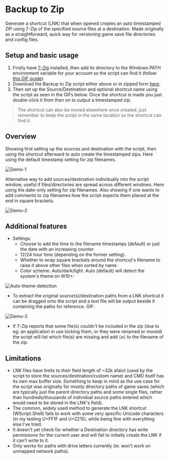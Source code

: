 # Backup to Zip
Generate a shortcut (LNK) that when opened creates an auto timestamped ZIP using 7-Zip of the specified source files at a destination. Made originally as a straightforward, quick way for versioning game save file directories and config files.

## Setup and basic usage

1. Firstly have [7-Zip](https://www.7-zip.org/index.html) installed, then add its directory to the Windows PATH environment variable for your account so the script can find it (follow [this GIF guide](https://user-images.githubusercontent.com/34178938/179670355-82005d39-8277-42cf-a49f-05045e3b8699.gif)).
2. Download the Backup to Zip script either above or in zipped form [here](https://github.com/chocmake/Backup-to-Zip/releases/download/0.1/0.1.2022-07-18.zip).
3. Then set up the Source/Destination and optional shortcut name using the script as seen in the GIFs below. Once the shortcut is made you just double-click it from then on to output a timestamped zip.

> The shortcut can also be moved elsewhere once created, just remember to keep the script in the same location so the shortcut can find it.

## Overview

Showing first setting up the sources and destination with the script, then using the shortcut afterward to auto create the timestamped zips. Here using the default timestamp setting for zip filenames.

![Demo-1](https://user-images.githubusercontent.com/34178938/179670325-24cfa20f-a239-4b8a-b343-c62c27da9365.gif)

Alternative way to add sources/destination individually into the script window, useful if files/directories are spread across different windows. Here using the date-only setting for zip filenames. Also showing if one wants to add comments to zip filenames how the script expects them placed at the end in square brackets.

![Demo-2](https://user-images.githubusercontent.com/34178938/179670339-4cb5fda0-bfac-4c8b-a6c1-7222cd86d984.gif)

## Additional features

- Settings:
  - Choose to add the time to the filename timestamps (default) or just the date with an increasing counter.
  - 12/24 hour time (depending on the former setting).
  - Whether to wrap square brackets around the shortcut's filename to raise it above other files when sorted by name.
  - Color scheme. Auto/dark/light. Auto (default) will detect the system's theme on W10+:

![Auto-theme-detection](https://user-images.githubusercontent.com/34178938/179670392-4f23af1f-eaed-4c13-bbf3-7bc45f90020f.png)

- To extract the original source(s)/destination paths from a LNK shortcut it can be dragged onto the script and a text file will be output beside it containing the paths for reference. GIF:

![Demo-3](https://user-images.githubusercontent.com/34178938/179670347-6faec160-1bdd-4bcd-b970-afeb6f719e22.gif)

- If 7-Zip reports that some file(s) couldn't be included in the zip (due to eg: an application in use locking them, or they were renamed or moved) the script will list which file(s) are missing and add `[m]` to the filename of the zip.

## Limitations

- LNK files have limits to their field length of ~32k afaict (used by the script to store the sources/destination/custom name) and CMD itself has its own max buffer size. Something to keep in mind as the use case for the script was originally for mostly directory paths of game saves (which are typically just the parent directory paths and some single files, rather than hundreds/thousands of individual source paths entered which would need to be stored in the LNK's field).
- The common, widely used method to generate the LNK shortcut (WScript.Shell) fails to work with some very specific Unicode characters (in my testing U+FF1F and U+2215), while being fine with everything else I've tried.
- It doesn't yet check for whether a Destination directory has write permissions for the current user and will fail to initially create the LNK if it can't write to it.
- Only works for paths with drive letters currently (ie: won't work on unmapped network paths).
